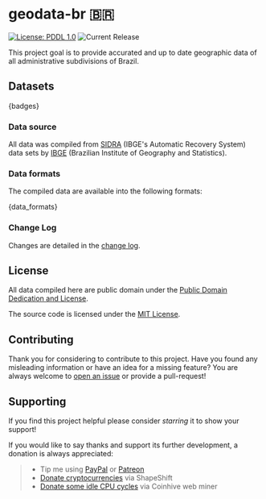 # geodata-br 🇧🇷

[![License: PDDL 1.0](https://img.shields.io/badge/license-PDDL--1.0-orange.svg "ODC Public Domain Dedication and License 1.0")](http://www.opendatacommons.org/licenses/pddl/1.0/)
![Current Release](https://img.shields.io/github/release/paulofreitas/geodata-br/all.svg)

This project goal is to provide accurated and up to date geographic data of all administrative subdivisions of Brazil.

## Datasets

{badges}

### Data source

All data was compiled from [SIDRA](https://sidra.ibge.gov.br/) (IBGE's Automatic Recovery System) data sets by [IBGE](https://www.ibge.gov.br/) (Brazilian Institute of Geography and Statistics).

### Data formats

The compiled data are available into the following formats:

{data_formats}

### Change Log

Changes are detailed in the [change log](CHANGELOG.md).

## License

All data compiled here are public domain under the [Public Domain Dedication and License](LICENSE).

The source code is licensed under the [MIT License](src/LICENSE).

## Contributing

Thank you for considering to contribute to this project. Have you found any misleading information or have an idea for a missing feature? You are always welcome to [open an issue](https://github.com/paulofreitas/geodata-br/issues) or provide a pull-request!

## Supporting

If you find this project helpful please consider *starring* it to show your support!

If you would like to say thanks and support its further development, a donation is always appreciated:

> - Tip me using [PayPal](https://www.paypal.com/cgi-bin/webscr?cmd=_s-xclick&hosted_button_id=HZ6JYNLYX3P7Y) or [Patreon](https://www.patreon.com/paulofreitas)
> - [Donate cryptocurrencies](https://shapeshift.io/shifty.html?destination=13v5TJ3XLA1gn6XdL9Z2mLpRJ4N13gaaW9&output=BTC) via ShapeShift
> - [Donate some idle CPU cycles](https://authedmine.com/media/miner.html?key=vaSOo0dyXEQfRLL4Io1PINePo4NfV6Ug) via Coinhive web miner